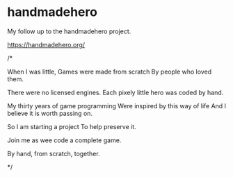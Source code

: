 # handmadehero
My follow up to the handmadehero project. 

https://handmadehero.org/

/*

When I was little,
Games were made from scratch
By people who loved them.

There were no licensed engines.
Each pixely little hero was coded by hand.

My thirty years of game programming
Were inspired by this way of life
And I believe it is worth passing on.

So I am starting a project
To help preserve it.

Join me as wee code a complete game.

By hand, from scratch, together.

*/ 